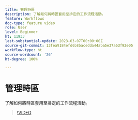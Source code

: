 ```yaml
---
title: 管理時區
description: 了解如何將時區套用至排定的工作流程活動。
feature: Workflows
doc-type: feature video
role: User
level: Beginner
kt: 11933
last-substantial-update: 2023-03-07T00:00:00Z
source-git-commit: 13fea9184efd6b8bacedda44aba5e37a63f92e05
workflow-type: ht
source-wordcount: '26'
ht-degree: 100%

---
```



# 管理時區

了解如何將時區套用至排定的工作流程活動。

>[!VIDEO](https://video.tv.adobe.com/v/3416040?quality=12)
